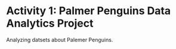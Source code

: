 <h1>Activity 1: Palmer Penguins Data Analytics Project</h1>

Analyzing datsets about Palemer Penguins.
